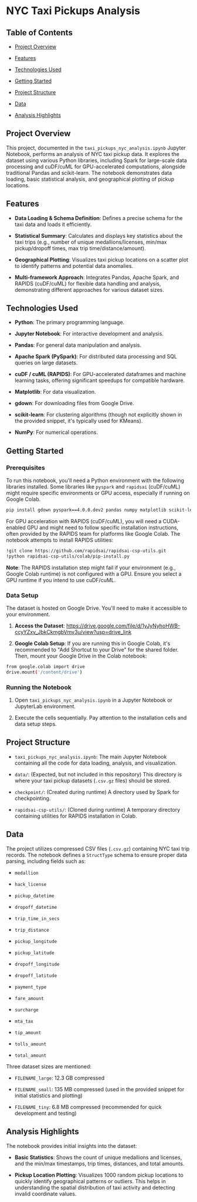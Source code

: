 # NYC Taxi Pickups Analysis

## Table of Contents

* [Project Overview](#project-overview)

* [Features](#features)

* [Technologies Used](#technologies-used)

* [Getting Started](#getting-started)

* [Project Structure](#project-structure)

* [Data](#data)

* [Analysis Highlights](#analysis-highlights)

## Project Overview

This project, documented in the `taxi_pickups_nyc_analysis.ipynb` Jupyter Notebook, performs an analysis of NYC taxi pickup data. It explores the dataset using various Python libraries, including Spark for large-scale data processing and cuDF/cuML for GPU-accelerated computations, alongside traditional Pandas and scikit-learn. The notebook demonstrates data loading, basic statistical analysis, and geographical plotting of pickup locations.

## Features

* **Data Loading & Schema Definition**: Defines a precise schema for the taxi data and loads it efficiently.

* **Statistical Summary**: Calculates and displays key statistics about the taxi trips (e.g., number of unique medallions/licenses, min/max pickup/dropoff times, max trip time/distance/amount).

* **Geographical Plotting**: Visualizes taxi pickup locations on a scatter plot to identify patterns and potential data anomalies.

* **Multi-framework Approach**: Integrates Pandas, Apache Spark, and RAPIDS (cuDF/cuML) for flexible data handling and analysis, demonstrating different approaches for various dataset sizes.

## Technologies Used

* **Python**: The primary programming language.

* **Jupyter Notebook**: For interactive development and analysis.

* **Pandas**: For general data manipulation and analysis.

* **Apache Spark (PySpark)**: For distributed data processing and SQL queries on large datasets.

* **cuDF / cuML (RAPIDS)**: For GPU-accelerated dataframes and machine learning tasks, offering significant speedups for compatible hardware.

* **Matplotlib**: For data visualization.

* **gdown**: For downloading files from Google Drive.

* **scikit-learn**: For clustering algorithms (though not explicitly shown in the provided snippet, it's typically used for KMeans).

* **NumPy**: For numerical operations.

## Getting Started

### Prerequisites

To run this notebook, you'll need a Python environment with the following libraries installed. Some libraries like `pyspark` and `rapidsai` (cuDF/cuML) might require specific environments or GPU access, especially if running on Google Colab.

```bash
pip install gdown pyspark==4.0.0.dev2 pandas numpy matplotlib scikit-learn
```
For GPU acceleration with RAPIDS (cuDF/cuML), you will need a CUDA-enabled GPU and might need to follow specific installation instructions, often provided by the RAPIDS team for platforms like Google Colab. The notebook attempts to install RAPIDS utilities:

```bash
!git clone https://github.com/rapidsai/rapidsai-csp-utils.git
!python rapidsai-csp-utils/colab/pip-install.py
```

**Note**: The RAPIDS installation step might fail if your environment (e.g., Google Colab runtime) is not configured with a GPU. Ensure you select a GPU runtime if you intend to use cuDF/cuML.

### Data Setup

The dataset is hosted on Google Drive. You'll need to make it accessible to your environment.

1. **Access the Dataset**: https://drive.google.com/file/d/1yJyNyhoHWB-ccyYZxy_JbkCkmgbVmv3u/view?usp=drive_link

2. **Google Colab Setup**:
   If you are running this in Google Colab, it's recommended to "Add Shortcut to your Drive" for the shared folder. Then, mount your Google Drive in the Colab notebook:

```bash
from google.colab import drive
drive.mount('/content/drive')
```

### Running the Notebook

1. Open `taxi_pickups_nyc_analysis.ipynb` in a Jupyter Notebook or JupyterLab environment.

2. Execute the cells sequentially. Pay attention to the installation cells and data setup steps.

## Project Structure

* `taxi_pickups_nyc_analysis.ipynb`: The main Jupyter Notebook containing all the code for data loading, analysis, and visualization.

* `data/`: (Expected, but not included in this repository) This directory is where your taxi pickup datasets (`.csv.gz` files) should be stored.

* `checkpoint/`: (Created during runtime) A directory used by Spark for checkpointing.

* `rapidsai-csp-utils/`: (Cloned during runtime) A temporary directory containing utilities for RAPIDS installation in Colab.

## Data

The project utilizes compressed CSV files (`.csv.gz`) containing NYC taxi trip records. The notebook defines a `StructType` schema to ensure proper data parsing, including fields such as:

* `medallion`

* `hack_license`

* `pickup_datetime`

* `dropoff_datetime`

* `trip_time_in_secs`

* `trip_distance`

* `pickup_longitude`

* `pickup_latitude`

* `dropoff_longitude`

* `dropoff_latitude`

* `payment_type`

* `fare_amount`

* `surcharge`

* `mta_tax`

* `tip_amount`

* `tolls_amount`

* `total_amount`

Three dataset sizes are mentioned:

* `FILENAME_large`: 12.3 GB compressed

* `FILENAME_small`: 135 MB compressed (used in the provided snippet for initial statistics and plotting)

* `FILENAME_tiny`: 6.8 MB compressed (recommended for quick development and testing)

## Analysis Highlights

The notebook provides initial insights into the dataset:

* **Basic Statistics**: Shows the count of unique medallions and licenses, and the min/max timestamps, trip times, distances, and total amounts.

* **Pickup Location Plotting**: Visualizes 1000 random pickup locations to quickly identify geographical patterns or outliers. This helps in understanding the spatial distribution of taxi activity and detecting invalid coordinate values.

